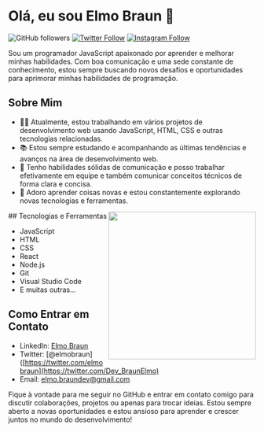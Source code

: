 # Olá, eu sou Elmo Braun 👋

![GitHub followers](https://img.shields.io/github/followers/elmobraun?label=Seguidores&style=social)
[![Twitter Follow](https://img.shields.io/badge/Twitter-Follow%20%40Dev_BraunElmo-blue)](https://twitter.com/Dev_BraunElmo)
[![Instagram Follow](https://img.shields.io/badge/Instagram-Follow%20%40elmo.braun-orange)](https://www.instagram.com/elmo.braun/)

Sou um programador JavaScript apaixonado por aprender e melhorar minhas habilidades. Com boa comunicação e uma sede constante de conhecimento, estou sempre buscando novos desafios e oportunidades para aprimorar minhas habilidades de programação.

## Sobre Mim

- 👨‍💻 Atualmente, estou trabalhando em vários projetos de desenvolvimento web usando JavaScript, HTML, CSS e outras tecnologias relacionadas.
- 📚 Estou sempre estudando e acompanhando as últimas tendências e avanços na área de desenvolvimento web.
- 💬 Tenho habilidades sólidas de comunicação e posso trabalhar efetivamente em equipe e também comunicar conceitos técnicos de forma clara e concisa.
- 🌱 Adoro aprender coisas novas e estou constantemente explorando novas tecnologias e ferramentas.


<img align="right" width="300" src="https://i2.wp.com/allhtaccess.info/wp-content/uploads/2018/03/programming.gif?fit=1281%2C716&ssl=1" />
## Tecnologias e Ferramentas

- JavaScript
- HTML
- CSS
- React
- Node.js
- Git
- Visual Studio Code
- E muitas outras...

## Como Entrar em Contato

- LinkedIn: [Elmo Braun](https://linkedin.com/in/elmo-braum-81170b275)
- Twitter: [@elmobraun]([https://twitter.com/elmobraun](https://twitter.com/Dev_BraunElmo)
- Email: [elmo.braundev@gmail.com](mailto:elmo.braundev@gmail.com)

Fique à vontade para me seguir no GitHub e entrar em contato comigo para discutir colaborações, projetos ou apenas para trocar ideias. Estou sempre aberto a novas oportunidades e estou ansioso para aprender e crescer juntos no mundo do desenvolvimento!
